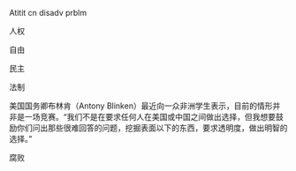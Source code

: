Atitit cn disadv prblm

人权 

自由

民主

法制

美国国务卿布林肯（Antony Blinken）最近向一众非洲学生表示，目前的情形并非是一场竞赛。“我们不是在要求任何人在美国或中国之间做出选择，但我想要鼓励你们问出那些很难回答的问题，挖掘表面以下的东西，要求透明度，做出明智的选择。”


腐败

